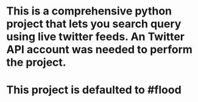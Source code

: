 # This is a comprehensive python project that lets you search query using live twitter feeds. An Twitter API account was needed to perform the project. 
# This project is defaulted to #flood
